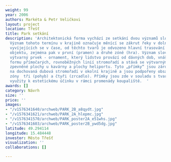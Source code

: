 ```yaml
---
weight: 99
year: 2006
authors: Markéta & Petr Veličkovi
layout: project
location: Třešť
title: Park setkání
description: 'Architektonická forma vychází ze setkání dvou významů slova „meandr“.
  Význam tohoto termínu v krajině označuje měnící se zákrut řeky v dolní části toků
  vyvíjejících se v čase, od těchto tvarů je odvozeno hlavní trasování v rámci celého
  objektu, zejména pak v první (pramen) a druhé zóně (hra). Význam slova meandr jako
  výtvarný prvek - ornament, který lidstvo provází od dávných dob, vnáší do prostoru
  formu přímočarých, rovnoběžných linií stromořadí a stává se výtvarným prvkem pro
  zpevněné plochy u kavárny a plochy heliportu. Tyto „přímky“ jsou zároveň odkazem
  na dochovaná dubová stromořadí v okolní krajině a jsou podpořeny obsahovou náplní
  zóny  tři (pohyb) a čtyři (zrcadlo). Přímky jsou zde v souladu s tvary hřišť a jsou
  využity k estetickému účinku v rámci promenády koupaliště.  '
awards: []
category: Návrh
size: ''
price: ''
images:
- "/v1576341640/archweb/PARK_2B_a8qydt.jpg"
- "/v1576341621/archweb/PARK_2A_hlepmc.jpg"
- "/v1576341570/archweb/PARK_poster2A_e51whs.jpg"
- "/v1576341603/archweb/PARK_poster2B_ywd5dg.jpg"
latitude: 49.294114
longitude: 15.484448
investor: Město Třešť
visualization: ''
collaborations: []

---
```

